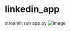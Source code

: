 # linkedin_app

streamlit run app.py
![image](https://github.com/user-attachments/assets/ffc8baa4-cda0-4254-9bda-518b9823496f)
